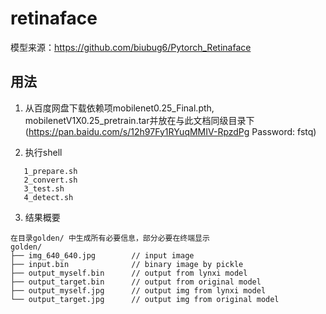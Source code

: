 # retinaface

模型来源：https://github.com/biubug6/Pytorch_Retinaface


## 用法

1. 从百度网盘下载依赖项mobilenet0.25_Final.pth, mobilenetV1X0.25_pretrain.tar并放在与此文档同级目录下
(https://pan.baidu.com/s/12h97Fy1RYuqMMIV-RpzdPg  Password: fstq)

2. 执行shell
```shell
   1_prepare.sh
   2_convert.sh
   3_test.sh
   4_detect.sh
```

3. 结果概要
```
在目录golden/ 中生成所有必要信息，部分必要在终端显示
golden/
├── img_640_640.jpg        // input image
├── input.bin              // binary image by pickle
├── output_myself.bin      // output from lynxi model
├── output_target.bin      // output from original model
├── output_myself.jpg      // output img from lynxi model
└── output_target.jpg      // output img from original model
```